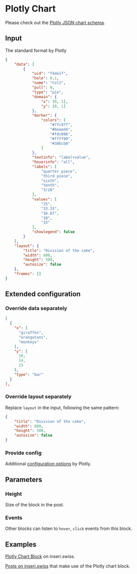 # Plotly Chart

Please check out the [Plotly JSON chart schema](https://plotly.com/chart-studio-help/json-chart-schema/).

## Input

The standard format by Plotly

```json
{
	"data": [
		{
			"uid": "f4de1f",
			"hole": 0.1,
			"name": "Col2",
			"pull": 0,
			"type": "pie",
			"domain": {
				"x": [0, 1],
				"y": [0, 1]
			},
			"marker": {
				"colors": [
					"#7fc97f",
					"#beaed4",
					"#fdc086",
					"#ffff99",
					"#386cb0"
				]
			},
			"textinfo": "label+value",
			"hoverinfo": "all",
			"labels": [
				"quarter piece",
				"third piece",
				"sixth",
				"tenth",
				"3/20"
			],
			"values": [
				"25",
				"33.33",
				"16.67",
				"10",
				"15"
			],
			"showlegend": false
		}
	],
	"layout": {
		"title": "Division of the cake",
		"width": 800,
		"height": 500,
		"autosize": false
	},
	"frames": []
}
```

## Extended configuration

### Override data separately

```json
[
  {
    "x": [
      "giraffes",
      "orangutans",
      "monkeys"
    ],
    "y": [
      20,
      14,
      23
    ],
    "type": "bar"
  }
],
```

### Override layout separately

Replace `layout` in the input, following the same pattern:

```json
{
	"title": "Division of the cake",
	"width": 800,
	"height": 500,
	"autosize": false
}
```

### Provide config

Additional [configuration options](https://plotly.com/javascript/configuration-options/) by Plotly.

## Parameters

### Height

Size of the block in the post.

### Events

Other blocks can listen to `hover`, `click` events from this block.

## Examples

[Plotly Chart Block](https://inseri.swiss/2023/03/plotly-chart-block/) on inseri.swiss.

[Posts on inseri.swiss](https://inseri.swiss/tag/plotly-chart/) that make use of the Plotly chart block.
